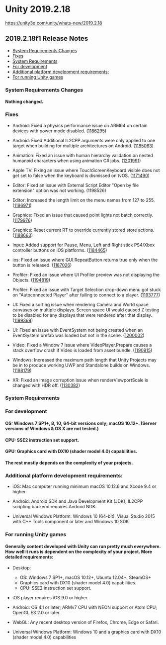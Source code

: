 # Unity 2019.2.18

https://unity3d.com/unity/whats-new/2019.2.18

## 2019.2.18f1 Release Notes

- [System Requirements Changes](#system-requirements-changes)
- [Fixes](#fixes)
- [System Requirements](#system-requirements)
- [For development](#for-development)
- [Additional platform development requirements:](#additional-platform-development-requirements)
- [For running Unity games](#for-running-unity-games)


### System Requirements Changes

#### Nothing changed.

### Fixes

*   Android: Fixed a physics performance issue on ARM64 on certain devices with power mode disabled. ([1186295](https://issuetracker.unity3d.com/issues/a-build-runs-at-a-very-low-fps-from-3-to-5-fps-on-huawei-mate-20-pro-when-the-project-is-built-with-64-bit-architecture))
    
*   Android: Fixed Additional IL2CPP arguments were only applied to one target when building for multiple architectures on Android. ([1185063](https://issuetracker.unity3d.com/issues/android-additional-arguments-are-not-being-used-for-the-second-il2cpp-invoke-when-building-to-android))
    
*   Animation: Fixed an issue with human hierarchy validation on nested humanoid characters when using animation C# jobs. ([1201991](https://issuetracker.unity3d.com/issues/animation-stream-binding-animationstream-handles-on-a-nested-humanoid-animator-hierarchy-does-not-work))
    
*   Apple TV: Fixing an issue where TouchScreenKeyboard.visible does not get set to false when the keyboard is dismissed on tvOS. ([1171490](https://issuetracker.unity3d.com/issues/tvos-touchscreenkeyboard-dot-visible-is-not-updated-to-false-when-the-keyboard-gets-closed))
    
*   Editor: Fixed an issue with External Script Editor "Open by file extension" option was not working. (1198526)
    
*   Editor: Increased the length limit on the menu names from 127 to 255. ([1196971](https://issuetracker.unity3d.com/issues/editorgui-dot-popup-contents-truncated-when-contents-exceed-127-character-limit))
    
*   Graphics: Fixed an issue that caused point lights not batch correctly. ([1179976](https://issuetracker.unity3d.com/issues/urp-point-light-stops-emitting-light-at-certain-points-of-scene))
    
*   Graphics: Reset current RT to override currently stored store actions. ([1188663](https://issuetracker.unity3d.com/issues/ios-setting-color-buffers-storeaction-to-dont-care-does-not-change-the-property))
    
*   Input: Added support for Pause, Menu, Left and Right stick PS4/Xbox controller buttons on iOS platforms. ([1184465](https://issuetracker.unity3d.com/issues/legacy-input-left-and-right-stick-press-doesnt-work-on-xbox-one-and-ps4-controllers-1))
    
*   ios: Fixed an issue where GUI.RepeatButton returns true only when the button is released. ([1187026](https://issuetracker.unity3d.com/issues/ios-gui-dot-repeatbutton-returns-true-only-when-the-button-is-released))
    
*   Profiler: Fixed an issue where UI Profiler preview was not displaying the Objects. ([1194819](https://issuetracker.unity3d.com/issues/ugui-profiler-no-preview-is-displayed-for-ui-profiler-objects))
    
*   Profiler: Fixed an issue with Target Selection drop-down menu got stuck on "Autoconnected Player" after failing to connect to a player. ([1193777](https://issuetracker.unity3d.com/issues/profiler-stucks-with-autoconnected-player-option-and-cant-be-switched-back-to-editor-when-androidplayer-is-selected))
    
*   UI: Fixed a sorting issue when rendering Camera and World space canvases on multiple displays. Screen space UI would caused Z testing to be disabled for any displays that were rendered after that display. ([1199369](https://issuetracker.unity3d.com/issues/in-build-world-space-canvases-incorrectly-render-on-top-of-everything-when-multiple-displays-and-multiple-canvases-are-present))
    
*   UI: Fixed an issue with EventSystem not being created when an EventSystem prefab was loaded but not in the scene. ([1200002](https://issuetracker.unity3d.com/issues/eventsystem-gameobject-is-not-created-when-creating-a-ui-gameobject-and-eventsystem-is-saved-as-a-prefab))
    
*   Video: Fixed a Window 7 issue where VideoPlayer.Prepare causes a stack overflow crash if Video is loaded from asset bundle. ([1190915](https://issuetracker.unity3d.com/issues/windows-7-videoplayer-dot-prepare-causes-a-stack-overflow-crash-if-video-is-loaded-from-asset-bundle))
    
*   Windows: Increased the maximum path length that Unity Projects may be in to produce working UWP and Standalone builds on Windows. ([1198179](https://issuetracker.unity3d.com/issues/uwp-solution-is-created-with-data-slash-resources-directory-which-should-not-exist))
    
*   XR: Fixed an image corruption issue when renderViewportScale is changed with HDR off. ([1130382](https://issuetracker.unity3d.com/issues/view-breaks-when-eyetextureresolutionscale-slash-renderviewportscale-are-changed-and-hdr-is-off))
    

### System Requirements

### For development

#### OS: Windows 7 SP1+, 8, 10, 64-bit versions only; macOS 10.12+. (Server versions of Windows & OS X are not tested.)

#### CPU: SSE2 instruction set support.

#### GPU: Graphics card with DX10 (shader model 4.0) capabilities.

#### The rest mostly depends on the complexity of your projects.

### Additional platform development requirements:

*   iOS: Mac computer running minimum macOS 10.12.6 and Xcode 9.4 or higher.
    
*   Android: Android SDK and Java Development Kit (JDK); IL2CPP scripting backend requires Android NDK.
    
*   Universal Windows Platform: Windows 10 (64-bit), Visual Studio 2015 with C++ Tools component or later and Windows 10 SDK
    

### For running Unity games

#### Generally content developed with Unity can run pretty much everywhere. How well it runs is dependent on the complexity of your project. More detailed requirements:

*   Desktop:
    
    *   OS: Windows 7 SP1+, macOS 10.12+, Ubuntu 12.04+, SteamOS+
    *   Graphics card with DX10 (shader model 4.0) capabilities.
    *   CPU: SSE2 instruction set support.
*   iOS player requires iOS 9.0 or higher.
    
*   Android: OS 4.1 or later; ARMv7 CPU with NEON support or Atom CPU; OpenGL ES 2.0 or later.
    
*   WebGL: Any recent desktop version of Firefox, Chrome, Edge or Safari.
    
*   Universal Windows Platform: Windows 10 and a graphics card with DX10 (shader model 4.0) capabilities